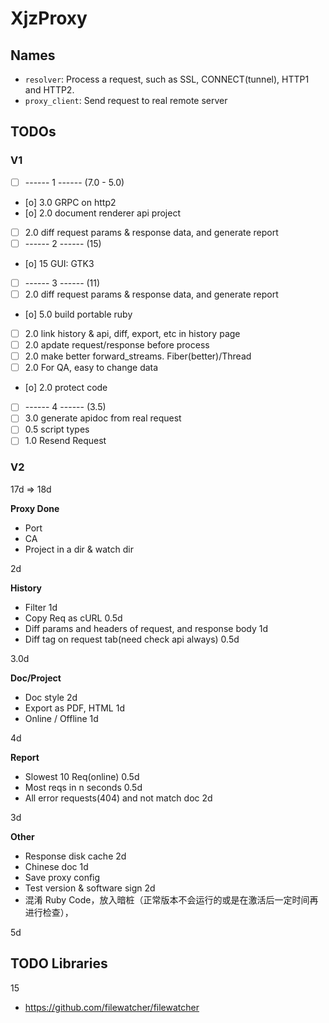 XjzProxy
=========

## Names

* `resolver`: Process a request, such as SSL, CONNECT(tunnel), HTTP1 and HTTP2.
* `proxy_client`: Send request to real remote server


## TODOs

### V1 

- [ ] ------ 1 ------ (7.0 - 5.0)
- [o] 3.0 GRPC on http2
- [o] 2.0 document renderer api project
- [ ] 2.0 diff request params & response data, and generate report
- [ ] ------ 2 ------ (15)
- [o] 15  GUI: GTK3 
- [ ] ------ 3 ------ (11)
- [ ] 2.0 diff request params & response data, and generate report
- [o] 5.0 build portable ruby
- [ ] 2.0 link history & api, diff, export, etc in history page
- [ ] 2.0 apdate request/response before process
- [ ] 2.0 make better forward_streams. Fiber(better)/Thread 
- [ ] 2.0 For QA, easy to change data
- [o] 2.0 protect code
- [ ] ------ 4 ------ (3.5)
- [ ] 3.0 generate apidoc from real request
- [ ] 0.5 script types
- [ ] 1.0 Resend Request

### V2

17d => 18d

**Proxy Done**


- Port
- CA
- Project in a dir & watch dir

2d

**History**

- Filter 1d
- Copy Req as cURL 0.5d
- Diff params and headers of request, and response body 1d
- Diff tag on request tab(need check api always) 0.5d

3.0d


**Doc/Project**

- Doc style 2d
- Export as PDF, HTML 1d
- Online / Offline 1d

4d

**Report**

- Slowest 10 Req(online) 0.5d
- Most reqs in n seconds 0.5d
- All error requests(404) and not match doc 2d

3d


**Other**

- Response disk cache 2d
- Chinese doc 1d
- Save proxy config
- Test version & software sign 2d
- 混淆 Ruby Code，放入暗桩（正常版本不会运行的或是在激活后一定时间再进行检查），

5d



## TODO Libraries

15
* https://github.com/filewatcher/filewatcher

